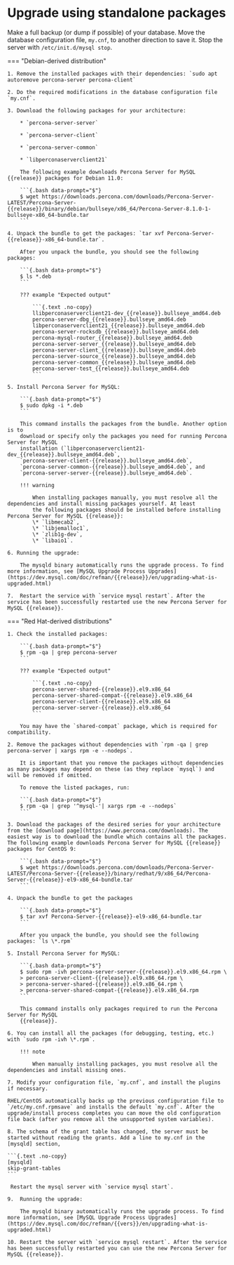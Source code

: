 # Upgrade using standalone packages


Make a full backup (or dump if possible) of your database. Move the database configuration file, `my.cnf`, to another direction to save it. Stop the server with `/etc/init.d/mysql stop`.

=== "Debian-derived distribution"

    1. Remove the installed packages with their dependencies: `sudo apt autoremove percona-server percona-client`

    2. Do the required modifications in the database configuration file `my.cnf`.

    3. Download the following packages for your architecture:

        * `percona-server-server`

        * `percona-server-client`

        * `percona-server-common`

        * `libperconaserverclient21`

        The following example downloads Percona Server for MySQL {{release}} packages for Debian 11.0:

        ```{.bash data-prompt="$"}
        $ wget https://downloads.percona.com/downloads/Percona-Server-LATEST/Percona-Server-{{release}}/binary/debian/bullseye/x86_64/Percona-Server-8.1.0-1-bullseye-x86_64-bundle.tar
        ```

    4. Unpack the bundle to get the packages: `tar xvf Percona-Server-{{release}}-x86_64-bundle.tar`.
    
        After you unpack the bundle, you should see the following packages:

        ```{.bash data-prompt="$"}
        $ ls *.deb
        ```

        ??? example "Expected output"

            ```{.text .no-copy}
            llibperconaserverclient21-dev_{{release}}.bullseye_amd64.deb  
            percona-server-dbg_{{release}}.bullseye_amd64.deb
            libperconaserverclient21_{{release}}.bullseye_amd64.deb      
            percona-server-rocksdb_{{release}}.bullseye_amd64.deb
            percona-mysql-router_{{release}}.bullseye_amd64.deb
            percona-server-server_{{release}}.bullseye_amd64.deb
            percona-server-client_{{release}}.bullseye_amd64.deb     
            percona-server-source_{{release}}.bullseye_amd64.deb
            percona-server-common_{{release}}.bullseye_amd64.deb     
            percona-server-test_{{release}}.bullseye_amd64.deb
            ```

    5. Install Percona Server for MySQL:

        ```{.bash data-prompt="$"}
        $ sudo dpkg -i *.deb
        ```

        This command installs the packages from the bundle. Another option is to
        download or specify only the packages you need for running Percona Server for MySQL
        installation (`libperconaserverclient21-dev_{{release}}.bullseye_amd64.deb`,
        `percona-server-client-{{release}}.bullseye_amd64.deb`,
        `percona-server-common-{{release}}.bullseye_amd64.deb`, and
        `percona-server-server-{{release}}.bullseye_amd64.deb`. 

        !!! warning

            When installing packages manually, you must resolve all the dependencies and install missing packages yourself. At least
            the following packages should be installed before installing Percona Server for MySQL {{release}}:
            \* `libmecab2`,
            \* `libjemalloc1`,
            \* `zlib1g-dev`,
            \* `libaio1`.

    6. Running the upgrade:

        The mysqld binary automatically runs the upgrade process. To find more information, see [MySQL Upgrade Process Upgrades](https://dev.mysql.com/doc/refman/{{release}}/en/upgrading-what-is-upgraded.html)

    7.  Restart the service with `service mysql restart`. After the service has been successfully restarted use the new Percona Server for MySQL {{release}}.

=== "Red Hat-derived distributions"

    1. Check the installed packages:

        ```{.bash data-prompt="$"}
        $ rpm -qa | grep percona-server
        ```
        
        ??? example "Expected output"

            ```{.text .no-copy}
            percona-server-shared-{{release}}.el9.x86_64
            percona-server-shared-compat-{{release}}.el9.x86_64
            percona-server-client-{{release}}.el9.x86_64
            percona-server-server-{{release}}.el9.x86_64
            ```

        You may have the `shared-compat` package, which is required for compatibility.

    2. Remove the packages without dependencies with `rpm -qa | grep percona-server | xargs rpm -e --nodeps`.

        It is important that you remove the packages without dependencies as many packages may depend on these (as they replace `mysql`) and will be removed if omitted.
        
        To remove the listed packages, run:

        ```{.bash data-prompt="$"}
        $ rpm -qa | grep '^mysql-'| xargs rpm -e --nodeps`
        ```

    3. Download the packages of the desired series for your architecture from the [download page](https://www.percona.com/downloads). The easiest way is to download the bundle which contains all the packages. The following example downloads Percona Server for MySQL {{release}} packages for CentOS 9:

        ```{.bash data-prompt="$"}
        $ wget https://downloads.percona.com/downloads/Percona-Server-LATEST/Percona-Server-{{release}}/binary/redhat/9/x86_64/Percona-Server-{{release}}-el9-x86_64-bundle.tar
        ```

    4. Unpack the bundle to get the packages

        ```{.bash data-prompt="$"}
        $ tar xvf Percona-Server-{{release}}-el9-x86_64-bundle.tar
        ```

        After you unpack the bundle, you should see the following packages: `ls \*.rpm`

    5. Install Percona Server for MySQL:

        ```{.bash data-prompt="$"}
        $ sudo rpm -ivh percona-server-server-{{release}}.el9.x86_64.rpm \
        > percona-server-client-{{release}}.el9.x86_64.rpm \
        > percona-server-shared-{{release}}.el9.x86_64.rpm \
        > percona-server-shared-compat-{{release}}.el9.x86_64.rpm
        ```
        
        This command installs only packages required to run the Percona Server for MySQL
        {{release}}.

    6. You can install all the packages (for debugging, testing, etc.) with `sudo rpm -ivh \*.rpm`.

        !!! note
        
            When manually installing packages, you must resolve all the dependencies and install missing ones.

    7. Modify your configuration file, `my.cnf`, and install the plugins if necessary.

    RHEL/CentOS automatically backs up the previous configuration file to `/etc/my.cnf.rpmsave` and installs the default `my.cnf`. After the upgrade/install process completes you can move the old configuration file back (after you remove all the unsupported system variables).

    8. The schema of the grant table has changed, the server must be started without reading the grants. Add a line to my.cnf in the [mysqld] section,
    
    ```{.text .no-copy}
    [mysqld]
    skip-grant-tables
    ```
    
     Restart the mysql server with `service mysql start`. 

    9.  Running the upgrade:

        The mysqld binary automatically runs the upgrade process. To find more information, see [MySQL Upgrade Process Upgrades](https://dev.mysql.com/doc/refman/{{vers}}/en/upgrading-what-is-upgraded.html)

    10. Restart the server with `service mysql restart`. After the service has been successfully restarted you can use the new Percona Server for MySQL {{release}}.
